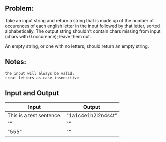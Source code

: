 ## Problem:
Take an input string and return a string that is made up of the number of occurences of each english letter in the input followed by that letter, sorted alphabetically. The output string shouldn't contain chars missing from input (chars with 0 occurence); leave them out.

An empty string, or one with no letters, should return an empty string.

## Notes:
```
the input will always be valid;
treat letters as case-insensitive
```
## Input and Output

| Input | Output |
| --- | --- | 
| This is a test sentence. | "1a1c4e1h2i2n4s4t" |
| "" | "" |
| "555" | "" |